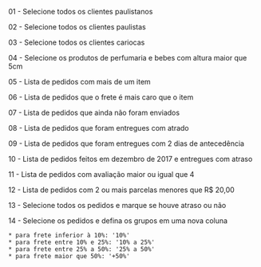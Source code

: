 01 - Selecione todos os clientes paulistanos

02 - Selecione todos os clientes paulistas

03 - Selecione todos os clientes cariocas

04 - Selecione os produtos de perfumaria e bebes com altura maior que 5cm

05 - Lista de pedidos com mais de um item

06 - Lista de pedidos que o frete é mais caro que o item

07 - Lista de pedidos que ainda não foram enviados

08 - Lista de pedidos que foram entregues com atrado

09 - Lista de pedidos que foram entregues com 2 dias de antecedência

10 - Lista de pedidos feitos em dezembro de 2017 e entregues com atraso

11 - Lista de pedidos com avaliação maior ou igual que 4

12 - Lista de pedidos com 2 ou mais parcelas menores que R$ 20,00

13 - Selecione todos os pedidos e marque se houve atraso ou não

14 - Selecione os pedidos e defina os grupos em uma nova coluna

    * para frete inferior à 10%: '10%'
    * para frete entre 10% e 25%: '10% a 25%'
    * para frete entre 25% a 50%: '25% a 50%'
    * para frete maior que 50%: '+50%'
